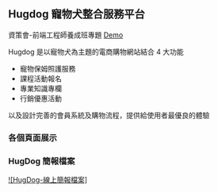## Hugdog 寵物犬整合服務平台

資策會-前端工程師養成班專題 [Demo](lopthick3.github.io/hugdog)

Hugdog 是以寵物犬為主題的電商購物網站結合 4 大功能

- 寵物保姆照護服務
- 課程活動報名
- 專業知識專欄
- 行銷優惠活動

以及設計完善的會員系統及購物流程，提供給使用者最優良的體驗

### 各個頁面展示

### HugDog 簡報檔案

[![HugDog-線上簡報檔案]](https://prezi.com/p/0_liooharay1/?present=1 'HugDog-線上簡報連結')
